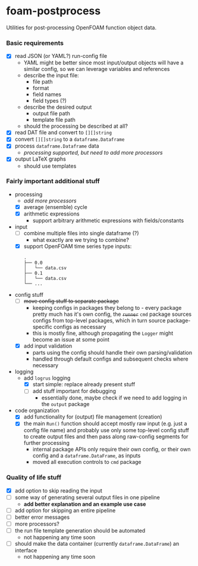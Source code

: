 # foam-postprocess

Utilities for post-processing OpenFOAM function object data.

### Basic requirements

- [x] read JSON (or YAML?) run-config file
	- YAML might be better since most input/output objects will have a similar
	  config, so we can leverage variables and references
	- describe the input file:
		- file path
		- format
		- field names
		- field types (?)
	- describe the desired output
		- output file path
		- template file path
	- should the processing be described at all?
- [x] read DAT file and convert to `[][]string`
- [x] convert `[][]string` to a `dataframe.Dataframe`
- [x] process `dataframe.Dataframe` data
	- *processing supported, but need to add more processors*
- [x] output LaTeX graphs
	- should use templates

### Fairly important additional stuff

- processing
	- *add more processors*
	- [x] average (ensemble) cycle
	- [x] arithmetic expressions
		- support arbitrary arithmetic expressions with fields/constants
- input
	- [ ] combine multiple files into single dataframe (?)
        - what exactly are we trying to combine?
	- [x] support OpenFOAM time series type inputs:
		```
		.
		├── 0.0
		│   └── data.csv
		├── 0.1
		│   └── data.csv
		└── ...
		```
- config stuff
	- [ ] ~~move config stuff to separate package~~
		- keeping configs in packages they belong to - every package pretty
		  much has it's own config, the ~~`runner`~~ `cmd` package sources
		  configs from top-level packages, which in turn source package-specific
		  configs as necessary
		- this is mostly fine, although propagating the `Logger` might become
		  an issue at some point
	- [x] add input validation
		- parts using the config should handle their own parsing/validation
		- handled through default configs and subsequent checks where necessary
- logging
	- add `logrus` logging
		- [x] start simple: replace already present stuff
		- [ ] add stuff important for debugging
			- essentially done, maybe check if we need to add logging in
			  the `output` package
- code organization
	- [x] add functionality for (output) file management (creation)
	- [x] the main `Run()` function should accept mostly raw input
		(e.g. just a config file name) and probably use only some top-level
		config stuff to create output files and then pass along raw-config
		segments for further processing
		- internal package APIs only require their own config, or their own
		  config and a `dataframe.DataFrame`, as inputs
		- moved all execution controls to `cmd` package

### Quality of life stuff

- [x] add option to skip reading the input
- [ ] some way of generating several output files in one pipeline
    - **add better explanation and an example use case**
- [ ] add option for skipping an entire pipeline
- [ ] better error messages
- [ ] more processors?
- [ ] the run file template generation should be automated
    - not happening any time soon
- [ ] should make the data container (currently `dataframe.DataFrame`) an interface
    - not happening any time soon
